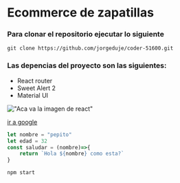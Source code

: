 # Ecommerce de zapatillas

### Para clonar el repositorio ejecutar lo siguiente

```
git clone https://github.com/jorgeduje/coder-51600.git
```
### Las depencias del proyecto son las siguientes:

- React router
- Sweet Alert 2
- Material UI

!["Aca va la imagen de react"](/public/images/logo512.png)

[ir a google](https://www.google.com.ar/)

```javascript
let nombre = "pepito"
let edad = 32
const saludar = (nombre)=>{
    return `Hola ${nombre} como esta?`
}

```

`npm start`